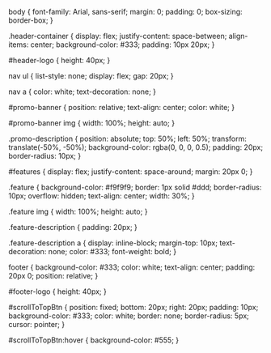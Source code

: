 body {
  font-family: Arial, sans-serif;
  margin: 0;
  padding: 0;
  box-sizing: border-box;
}

.header-container {
  display: flex;
  justify-content: space-between;
  align-items: center;
  background-color: #333;
  padding: 10px 20px;
}

#header-logo {
  height: 40px;
}

nav ul {
  list-style: none;
  display: flex;
  gap: 20px;
}

nav a {
  color: white;
  text-decoration: none;
}

#promo-banner {
  position: relative;
  text-align: center;
  color: white;
}

#promo-banner img {
  width: 100%;
  height: auto;
}

.promo-description {
  position: absolute;
  top: 50%;
  left: 50%;
  transform: translate(-50%, -50%);
  background-color: rgba(0, 0, 0, 0.5);
  padding: 20px;
  border-radius: 10px;
}

#features {
  display: flex;
  justify-content: space-around;
  margin: 20px 0;
}

.feature {
  background-color: #f9f9f9;
  border: 1px solid #ddd;
  border-radius: 10px;
  overflow: hidden;
  text-align: center;
  width: 30%;
}

.feature img {
  width: 100%;
  height: auto;
}

.feature-description {
  padding: 20px;
}

.feature-description a {
  display: inline-block;
  margin-top: 10px;
  text-decoration: none;
  color: #333;
  font-weight: bold;
}

footer {
  background-color: #333;
  color: white;
  text-align: center;
  padding: 20px 0;
  position: relative;
}

#footer-logo {
  height: 40px;
}

#scrollToTopBtn {
  position: fixed;
  bottom: 20px;
  right: 20px;
  padding: 10px;
  background-color: #333;
  color: white;
  border: none;
  border-radius: 5px;
  cursor: pointer;
}

#scrollToTopBtn:hover {
  background-color: #555;
}
